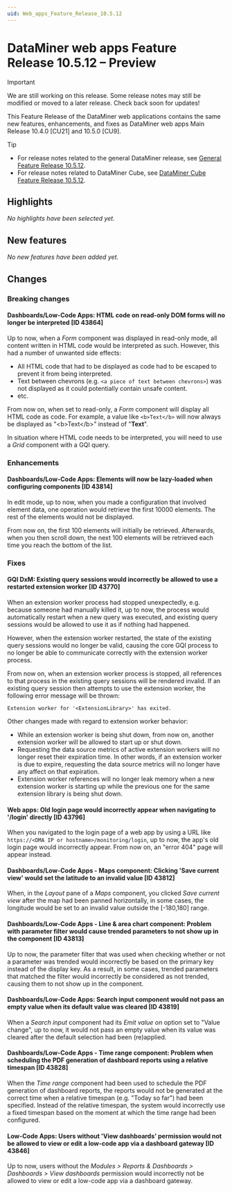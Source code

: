 ```yaml
---
uid: Web_apps_Feature_Release_10.5.12
---
```


# DataMiner web apps Feature Release 10.5.12 – Preview

> [!IMPORTANT]
> We are still working on this release. Some release notes may still be modified or moved to a later release. Check back soon for updates!

This Feature Release of the DataMiner web applications contains the same new features, enhancements, and fixes as DataMiner web apps Main Release 10.4.0 [CU21] and 10.5.0 [CU9].

> [!TIP]
>
> - For release notes related to the general DataMiner release, see [General Feature Release 10.5.12](xref:General_Feature_Release_10.5.12).
> - For release notes related to DataMiner Cube, see [DataMiner Cube Feature Release 10.5.12](xref:Cube_Feature_Release_10.5.12).

## Highlights

*No highlights have been selected yet.*

## New features

*No new features have been added yet.*

## Changes

### Breaking changes

#### Dashboards/Low-Code Apps: HTML code on read-only DOM forms will no longer be interpreted [ID 43864]

<!-- MR 10.4.0 [CU21] / 10.5.0 [CU9] - FR 10.5.12 -->

Up to now, when a *Form* component was displayed in read-only mode, all content written in HTML code would be interpreted as such. However, this had a number of unwanted side effects:

- All HTML code that had to be displayed as code had to be escaped to prevent it from being interpreted.
- Text between chevrons (e.g. `<a piece of text between chevrons>`) was not displayed as it could potentially contain unsafe content.
- etc.

From now on, when set to read-only, a *Form* component will display all HTML code as code. For example, a value like `<b>Text</b>` will now always be displayed as "\<b\>Text\</b\>" instead of "**Text**".

In situation where HTML code needs to be interpreted, you will need to use a *Grid* component with a GQI query.

### Enhancements

#### Dashboards/Low-Code Apps: Elements will now be lazy-loaded when configuring components [ID 43814]

<!-- MR 10.4.0 [CU21] / 10.5.0 [CU9] - FR 10.5.12 -->

In edit mode, up to now, when you made a configuration that involved element data, one operation would retrieve the first 10000 elements. The rest of the elements would not be displayed.

From now on, the first 100 elements will initially be retrieved. Afterwards, when you then scroll down, the next 100 elements will be retrieved each time you reach the bottom of the list.

### Fixes

#### GQI DxM: Existing query sessions would incorrectly be allowed to use a restarted extension worker [ID 43770]

<!-- MR 10.5.0 [CU9] - FR 10.5.12 -->

When an extension worker process had stopped unexpectedly, e.g. because someone had manually killed it, up to now, the process would automatically restart when a new query was executed, and existing query sessions would be allowed to use it as if nothing had happened.

However, when the extension worker restarted, the state of the existing query sessions would no longer be valid, causing the core GQI process to no longer be able to communicate correctly with the extension worker process.

From now on, when an extension worker process is stopped, all references to that process in the existing query sessions will be rendered invalid. If an existing query session then attempts to use the extension worker, the following error message will be thrown:

`Extension worker for '<ExtensionLibrary>' has exited.`

Other changes made with regard to extension worker behavior:

- While an extension worker is being shut down, from now on, another extension worker will be allowed to start up or shut down.
- Requesting the data source metrics of active extension workers will no longer reset their expiration time. In other words, if an extension worker is due to expire, requesting the data source metrics will no longer have any affect on that expiration.
- Extension worker references will no longer leak memory when a new extension worker is starting up while the previous one for the same extension library is being shut down.

#### Web apps: Old login page would incorrectly appear when navigating to '/login' directly [ID 43796]

<!-- MR 10.4.0 [CU21] / 10.5.0 [CU9] - FR 10.5.12 -->

When you navigated to the login page of a web app by using a URL like `https://<DMA IP or hostname>/monitoring/login`, up to now, the app's old login page would incorrectly appear. From now on, an "error 404" page will appear instead.

#### Dashboards/Low-Code Apps - Maps component: Clicking 'Save current view' would set the latitude to an invalid value [ID 43812]

<!-- MR 10.4.0 [CU21] / 10.5.0 [CU9] - FR 10.5.12 -->

When, in the *Layout* pane of a *Maps* component, you clicked *Save current view* after the map had been panned horizontally, in some cases, the longitude would be set to an invalid value outside the [-180,180] range.

#### Dashboards/Low-Code Apps - Line & area chart component: Problem with parameter filter would cause trended parameters to not show up in the component [ID 43813]

<!-- MR 10.4.0 [CU21] / 10.5.0 [CU9] - FR 10.5.12 -->

Up to now, the parameter filter that was used when checking whether or not a parameter was trended would incorrectly be based on the primary key instead of the display key. As a result, in some cases, trended parameters that matched the filter would incorrectly be considered as not trended, causing them to not show up in the component.

#### Dashboards/Low-Code Apps: Search input component would not pass an empty value when its default value was cleared [ID 43819]

<!-- MR 10.4.0 [CU21] / 10.5.0 [CU9] - FR 10.5.12 -->

When a *Search input* component had its *Emit value on* option set to "Value change", up to now, it would not pass an empty value when its value was cleared after the default selection had been (re)applied.

#### Dashboards/Low-Code Apps - Time range component: Problem when scheduling the PDF generation of dashboard reports using a relative timespan [ID 43828]

<!-- MR 10.4.0 [CU21] / 10.5.0 [CU9] - FR 10.5.12 -->

When the *Time range* component had been used to schedule the PDF generation of dashboard reports, the reports would not be generated at the correct time when a relative timespan (e.g. "Today so far") had been specified. Instead of the relative timespan, the system would incorrectly use a fixed timespan based on the moment at which the time range had been configured.

#### Low-Code Apps: Users without 'View dashboards' permission would not be allowed to view or edit a low-code app via a dashboard gateway [ID 43846]

<!-- MR 10.4.0 [CU21] / 10.5.0 [CU9] - FR 10.5.12 -->

Up to now, users without the *Modules > Reports & Dashboards > Dashboards > View dashboards* permission would incorrectly not be allowed to view or edit a low-code app via a dashboard gateway.
